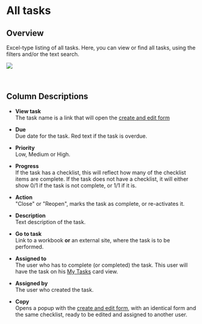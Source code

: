 # All tasks
## Overview
Excel-type listing of all tasks. Here, you can view or find all tasks, using the filters and/or the text search.

![](https://profitbasedocs.blob.core.windows.net/plannerimages/AllTasks.png)

<br/>

## Column Descriptions

- **View task**<br/>
The task name is a link that will open the [create and edit form](../../../workbooks/process-and-tasks/tasks/create-edit-task.md)

- **Due**<br/>
Due date for the task. Red text if the task is overdue.

- **Priority**<br/>
Low, Medium or High.

- **Progress**<br/>
If the task has a checklist, this will reflect how many of the checklist items are complete. 
If the task does not have a checklist, it will either show 0/1 if the task is not complete, or 1/1 if it is.

- **Action**<br/>
"Close" or "Reopen", marks the task as complete, or re-activates it.

- **Description**<br/>
Text description of the task.

- **Go to task**<br/>
Link to a workbook **or** an external site, where the task is to be performed.
- **Assigned to**<br/>
The user who has to complete (or completed) the task. This user will have the task on his 
[My Tasks](../../../workbooks/process-and-tasks/tasks/my-tasks.md) card view.

- **Assigned by**<br/>
The user who created the task.

- **Copy**<br/>
Opens a popup with the [create and edit form](../../../workbooks/process-and-tasks/tasks/create-edit-task.md),
 with an identical form and the same checklist, ready to be edited and assigned to another user.  
